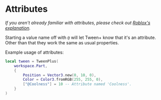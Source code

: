 # Attributes

_If you aren't already familiar with attributes, please check out_ [_Roblox's explanation_](https://create.roblox.com/docs/scripting/attributes)_._



Starting a value name off with `@` will let Tween+ know that it's an attribute.\
Other than that they work the same as usual properties.

Example usage of attributes:

```lua
local tween = TweenPlus(
	workspace.Part,
	{
		Position = Vector3.new(0, 10, 0),
		Color = Color3.fromRGB(255, 255, 0),
		["@Coolness"] = 10 -- Attribute named 'Coolness'.
	}
)
```

